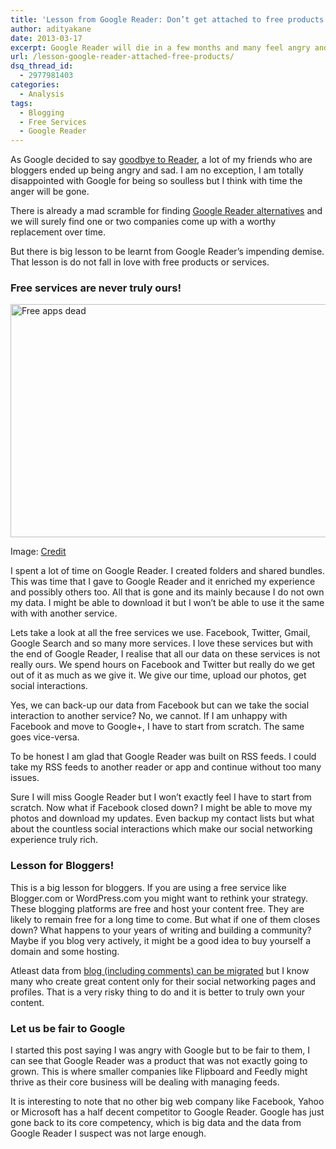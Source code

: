 ```yaml
---
title: 'Lesson from Google Reader: Don’t get attached to free products'
author: adityakane
date: 2013-03-17
excerpt: Google Reader will die in a few months and many feel angry and sad. But the big lesson to learn from it from is never be attached to free services.
url: /lesson-google-reader-attached-free-products/
dsq_thread_id:
  - 2977981403
categories:
  - Analysis
tags:
  - Blogging
  - Free Services
  - Google Reader
---
```

As Google decided to say [goodbye to Reader][1], a lot of my friends who are bloggers ended up being angry and sad. I am no exception, I am totally disappointed with Google for being so soulless but I think with time the anger will be gone.

There is already a mad scramble for finding [Google Reader alternatives][2] and we will surely find one or two companies come up with a worthy replacement over time.

But there is big lesson to be learnt from Google Reader&#8217;s impending demise. That lesson is do not fall in love with free products or services.

### Free services are never truly ours!<figure id="attachment_72288" style="width: 558px;" class="wp-caption aligncenter">

[<img class="size-full wp-image-72288" title="Free Apps Dead" alt="Free apps dead" src="http://cdn.devilsworkshop.org/files/2013/03/Free_apps_Dead.png" width="558" height="373" />][3]<figcaption class="wp-caption-text">Image: <a href="http://venturebeat.com/2013/03/14/google-reader-is-dead-no-tears-please/" onclick="_gaq.push(['_trackEvent', 'outbound-article', 'http://venturebeat.com/2013/03/14/google-reader-is-dead-no-tears-please/', 'Credit']);" rel="nofollow">Credit</a></figcaption></figure> 

I spent a lot of time on Google Reader. I created folders and shared bundles. This was time that I gave to Google Reader and it enriched my experience and possibly others too. All that is gone and its mainly because I do not own my data. I might be able to download it but I won&#8217;t be able to use it the same with with another service.

Lets take a look at all the free services we use. Facebook, Twitter, Gmail, Google Search and so many more services. I love these services but with the end of Google Reader, I realise that all our data on these services is not really ours. We spend hours on Facebook and Twitter but really do we get out of it as much as we give it. We give our time, upload our photos, get social interactions.

Yes, we can back-up our data from Facebook but can we take the social interaction to another service? No, we cannot. If I am unhappy with Facebook and move to Google+, I have to start from scratch. The same goes vice-versa.

To be honest I am glad that Google Reader was built on RSS feeds. I could take my RSS feeds to another reader or app and continue without too many issues.

Sure I will miss Google Reader but I won&#8217;t exactly feel I have to start from scratch. Now what if Facebook closed down? I might be able to move my photos and download my updates. Even backup my contact lists but what about the countless social interactions which make our social networking experience truly rich.

### Lesson for Bloggers!

This is a big lesson for bloggers. If you are using a free service like Blogger.com or WordPress.com you might want to rethink your strategy. These blogging platforms are free and host your content free. They are likely to remain free for a long time to come. But what if one of them closes down? What happens to your years of writing and building a community? Maybe if you blog very actively, it might be a good idea to buy yourself a domain and some hosting.

Atleast data from [blog (including comments) can be migrated][4] but I know many who create great content only for their social networking pages and profiles. That is a very risky thing to do and it is better to truly own your content.

### Let us be fair to Google

I started this post saying I was angry with Google but to be fair to them, I can see that Google Reader was a product that was not exactly going to grown. This is where smaller companies like Flipboard and Feedly might thrive as their core business will be dealing with managing feeds.

It is interesting to note that no other big web company like Facebook, Yahoo or Microsoft has a half decent competitor to Google Reader. Google has just gone back to its core competency, which is big data and the data from Google Reader I suspect was not large enough.

 [1]: http://devilsworkshop.org/news/google-reader-shutdown-rss-dead/72229/ "Google decides to kill Google Reader"
 [2]: http://devilsworkshop.org/tips/5-alternatives-google-reader/72245/ "Best Alternatives for Google Reader"
 [3]: http://cdn.devilsworkshop.org/files/2013/03/Free_apps_Dead.png
 [4]: http://devilsworkshop.org/tutorial/moving-from-blogger-to-wordpress-maintaining-permalinks-traffic-seo/3726/ "Blogger to WordPress migration maintaining permalinks"
